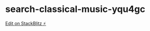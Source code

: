 # search-classical-music-yqu4gc

[Edit on StackBlitz ⚡️](https://stackblitz.com/edit/search-classical-music-yqu4gc)